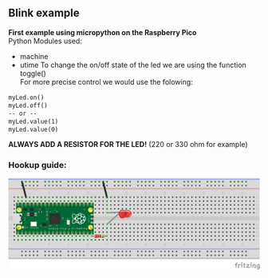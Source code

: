 ## Blink example
**First example using micropython on the Raspberry Pico** <br />
Python Modules used:
- machine
- utime
To change the on/off state of the led we are using the function toggle()<br />
For more precise control we would use the folowing:
```
myLed.on()
myLed.off()
-- or --
myLed.value(1)
myLed.value(0)
```

**ALWAYS ADD A RESISTOR FOR THE LED!** (220 or 330 ohm for example)
### Hookup guide:
![schematic](RPico-blink.png)

